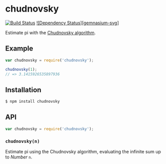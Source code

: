 # chudnovsky

[![Build Status][travis-svg]][travis]
[![Dependency Status][gemnasium-svg]][gemnasium]

Estimate pi with the [Chudnovsky algorithm][chudnovsky].

## Example

``` javascript
var chudnovsky = require('chudnovsky');

chudnovsky(1);
// => 3.1415926535897936
```

## Installation

``` bash
$ npm install chudnovsky
```

## API

``` javascript
var chudnovsky = require('chudnovsky');
```

### `chudnovsky(n)`

Estimate pi using the Chudnovsky algorithm, evaluating the infinite sum up to
_Number_ `n`.


   [travis]: https://travis-ci.org/KenanY/chudnovsky
   [travis-svg]: https://img.shields.io/travis/KenanY/chudnovsky.svg
   [gemnasium]: https://gemnasium.com/KenanY/chudnovsky
   [travis-svg]: https://img.shields.io/gemnasium/KenanY/chudnovsky.svg
   [chudnovsky]: https://en.wikipedia.org/wiki/Chudnovsky_algorithm